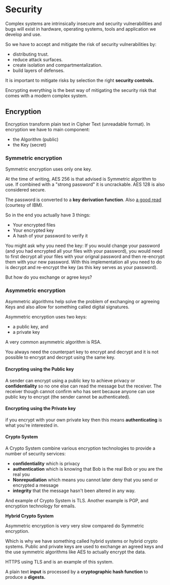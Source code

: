 # Security

Complex systems are intrinsically insecure and security vulnerabilities and bugs will exist in hardware, operating systems, tools and application we develop and use.

So we have to accept and mitigate the risk of security vulnerabilities by:

* distributing trust.
* reduce attack surfaces.
* create isolation and compartmentalization.
* build layers of defenses.

It is important to mitigate risks by selection the right **security controls.**

Encrypting everything is the best way of mitigating the security risk that comes with a modern complex system. 

## Encryption

Encryption transform plain text in Cipher Text \(unreadable format\). In encryption we have to main component: 

* the Algorithm \(public\)
* the Key \(secret\)

### Symmetric encryption

Symmetric encryption uses only one key.

At the time of writing, AES 256 is that advised is Symmetric algorithm to use. If combined with a "strong password" it is uncrackable. AES 128 is also considered secure.

The password is converted to a **key derivation function**. Also [a good read](http://pic.dhe.ibm.com/infocenter/initiate/v9r5/index.jsp?topic=/com.ibm.einstall.doc/topics/t_einstall_GenerateAESkey.html) \(courtesy of IBM\).

So in the end you actually have 3 things:

* Your encrypted files
* Your encrypted key
* A hash of your password to verify it

You might ask why you need the key: If you would change your password \(and you had encrypted all your files with your password\), you would need to first decrypt all your files with your orignal password and then re-encrypt them with your new password. With this implementation all you need to do is decrypt and re-encrypt the key \(as this key serves as your password\).

But how do you exchange or agree keys? 

### Asymmetric encryption

Asymmetric algorithms help solve the problem of exchanging or agreeing Keys and also allow for something called digital signatures.

Asymmetric encryption uses two keys:

* a public key, and
* a private key

A very common asymmetric algorithm is RSA.

You always need the counterpart key to encrypt and decrypt and it is not possible to encrypt and decrypt using the same key.

#### Encrypting using the Public key

A sender can encrypt using a public key to achieve privacy or **confidentiality** so no one else can read the message but the receiver. The receiver though cannot confirm who has sent because anyone can use public key to encrypt \(the sender cannot be authenticated\).

#### Encrypting using the Private key

if you encrypt with your own private key then this means **authenticating** is what you're interested in.

#### Crypto System

A Crypto System combine  various encryption technologies to provide a number of security services:

* **confidentiality** which is privacy 
* **authentication** which is knowing that Bob is the real Bob or you are the real you 
* **Nonrepudiation** which means you cannot later deny that you send or encrypted a message
* **integrity** that the message hasn't been altered in any way.

And example of Crypto System is TLS. Another example is PGP, and encryption technology for emails.

**Hybrid Crypto System**

Asymmetric encryption is very very slow compared do Symmetric encryption.

Which is why we have something called hybrid systems or hybrid crypto systems. Public and private keys are used to exchange an agreed keys and the  use symmetric algorithms like AES to actually encrypt the data.

HTTPS using TLS and is an example of this system.





A plain text **input** is processed by a **cryptographic hash function** to produce a **digests.**

